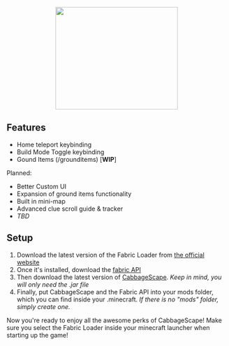 <p align = "center">
   <img width="280" height="235" src="https://user-images.githubusercontent.com/62683395/156620547-ea718817-fefc-4bf1-82bb-21624077af34.png">
</p>

## Features

* Home teleport keybinding
* Build Mode Toggle keybinding
* Gound Items (/grounditems) [**WIP**]

Planned:
* Better Custom UI
* Expansion of ground items functionality
* Built in mini-map
* Advanced clue scroll guide & tracker
* *TBD*

## Setup

1) Download the latest version of the Fabric Loader from [the official website](https://fabricmc.net/) 
2) Once it's installed, download the [fabric API](https://www.curseforge.com/minecraft/mc-mods/fabric-api/download)
3) Then download the latest version of [CabbageScape](https://github.com/cabbagegod/cabbagescape/releases). *Keep in mind, you will only need the .jar file*
4) Finally, put CabbageScape and the Fabric API into your mods folder, which you can find inside your .minecraft. *If there is no "mods" folder, simply create one.*

Now you're ready to enjoy all the awesome perks of CabbageScape! Make sure you select the Fabric Loader inside your minecraft launcher when starting up the game!
